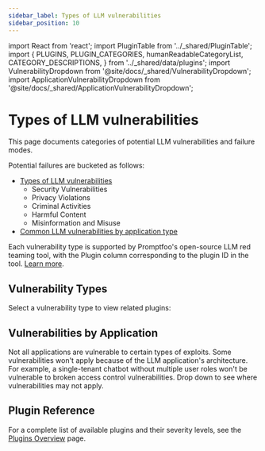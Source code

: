```yaml
---
sidebar_label: Types of LLM vulnerabilities
sidebar_position: 10
---
```


import React from 'react';
import PluginTable from '../_shared/PluginTable';
import {
PLUGINS,
PLUGIN_CATEGORIES,
humanReadableCategoryList,
CATEGORY_DESCRIPTIONS,
} from '../_shared/data/plugins';
import VulnerabilityDropdown from '@site/docs/_shared/VulnerabilityDropdown';
import ApplicationVulnerabilityDropdown from '@site/docs/_shared/ApplicationVulnerabilityDropdown';

# Types of LLM vulnerabilities

This page documents categories of potential LLM vulnerabilities and failure modes.

Potential failures are bucketed as follows:

- [Types of LLM vulnerabilities](#types-of-llm-vulnerabilities)
  - Security Vulnerabilities
  - Privacy Violations
  - Criminal Activities
  - Harmful Content
  - Misinformation and Misuse
- [Common LLM vulnerabilities by application type](#common-llm-vulnerabilities-by-application-type)

Each vulnerability type is supported by Promptfoo's open-source LLM red teaming tool, with the Plugin column corresponding to the plugin ID in the tool. [Learn more](https://www.promptfoo.dev/docs/red-team/quickstart/).

## Vulnerability Types

Select a vulnerability type to view related plugins:

<VulnerabilityDropdown />

## Vulnerabilities by Application

Not all applications are vulnerable to certain types of exploits. Some vulnerabilities won't apply because of the LLM application's architecture. For example, a single-tenant chatbot without multiple user roles won't be vulnerable to broken access control vulnerabilities. Drop down to see where vulnerabilities may not apply. 

<ApplicationVulnerabilityDropdown />

## Plugin Reference

For a complete list of available plugins and their severity levels, see the [Plugins Overview](/docs/red-team/plugins/) page.

